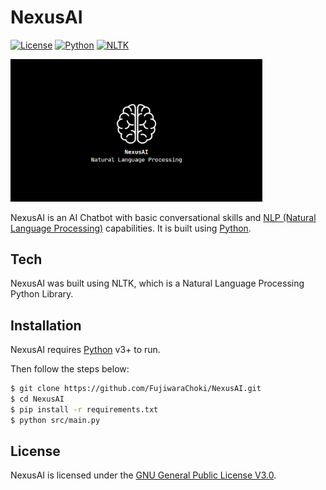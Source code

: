 # NexusAI

[![License](https://img.shields.io/badge/License-GPL%20V3.0-blue.svg)](LICENSE)
[![Python](https://img.shields.io/badge/Python-3.8.5-blue.svg)](https://www.python.org/)
[![NLTK](https://img.shields.io/badge/NLTK-3.5-blue.svg)](https://www.nltk.org/)

<img src="assets/hero-banner.png" alt="NexusAI Banner" width="80%"/>

NexusAI is an AI Chatbot with basic conversational skills and [NLP (Natural Language Processing)](https://en.wikipedia.org/wiki/Natural_language_processing) capabilities. It is built using [Python](https://www.python.org/).

## Tech

NexusAI was built using NLTK, which is a Natural Language Processing Python Library.

## Installation

NexusAI requires [Python](https://www.python.org/) v3+ to run.

Then follow the steps below:

```sh
$ git clone https://github.com/FujiwaraChoki/NexusAI.git
$ cd NexusAI
$ pip install -r requirements.txt
$ python src/main.py
```

## License

NexusAI is licensed under the [GNU General Public License V3.0](LICENSE).